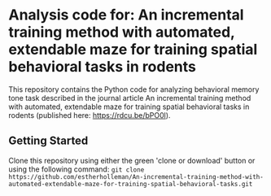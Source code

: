 # Analysis code for: An incremental training method with automated, extendable maze for training spatial behavioral tasks in rodents

This repository contains the Python code for analyzing behavioral memory tone task described in the journal article An incremental training method with automated, extendable maze for training spatial behavioral tasks in rodents (published here: https://rdcu.be/bPO0l). 

## Getting Started
Clone this repository using either the green 'clone or download' button or using the following command:
`git clone https://github.com/estherholleman/An-incremental-training-method-with-automated-extendable-maze-for-training-spatial-behavioral-tasks.git`



